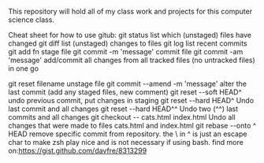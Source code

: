 This repository will hold all of my class work and projects for this computer science class.

Cheat sheet for how to use gitub:
git status	list which (unstaged) files have changed
git diff	list (unstaged) changes to files
git log	list recent commits
git add fn	stage file
git commit -m 'message'	commit file
git commit -am 'message'	add/commit all changes from all tracked files (no untracked files) in one go

git reset filename	unstage file
git commit --amend -m 'message'	alter the last commit (add any staged files, new comment)
git reset --soft HEAD^	undo previous commit, put changes in staging
git reset --hard HEAD^	Undo last commit and all changes
git reset --hard HEAD^^	Undo two (^^) last commits and all changes
git checkout -- cats.html index.html	Undo all changes that were made to files cats.html and index.html
git rebase --onto <commit-id>\^ <commit-id> HEAD	remove specific commit from repository. the \ in ^ is just an escape char to make zsh play nice and is not necessary if using bash.
find more on:https://gist.github.com/davfre/8313299
